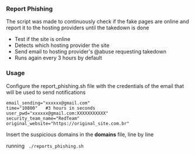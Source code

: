 ### Report Phishing

The script was made to continuously check if the fake pages are online and report it to the hosting providers until the takedown is done

- Test if the site is online
- Detects which hosting provider the site
- Send email to hosting provider's @abuse requesting takedown
- Runs again every 3 hours by default

### Usage
Configure the report_phishing.sh file with the credentials of the email that will be used to send notifications

    email_sending="xxxxxx@gmail.com"
    time="10800"   #3 hours in seconds
    user_pwd="xxxxxx@gmail.com:XXXXXXXXXXX"
    security_team_name="RedTeam"
    original_website="https://original_site.com.br"

Insert the suspicious domains in the **domains** file, line by line

running  ` ./reports_phishing.sh`
